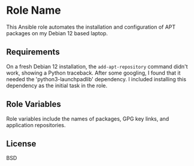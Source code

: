 # Role Name

This Ansible role automates the installation and configuration of APT packages on my Debian 12 based laptop.

## Requirements

On a fresh Debian 12 installation, the `add-apt-repository` command didn't work, showing a Python traceback. After some googling, I found that it needed the 'python3-launchpadlib' dependency. I included installing this dependency as the initial task in the role.

## Role Variables

Role variables include the names of packages, GPG key links, and application repositories.

## License

BSD
